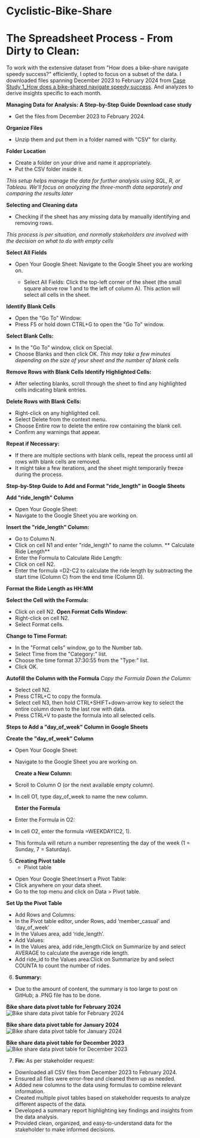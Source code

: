 # Cyclistic-Bike-Share

# The Spreadsheet Process - From Dirty to Clean: 
To work with the extensive dataset from "How does a bike-share navigate speedy success?" efficiently, I opted to focus on a subset of the data. I downloaded files spanning December 2023 to February 2024 from [Case Study 1_How does a bike-shared navigate speedy success](https://www.coursera.org/api/rest/v1/asset/download/pdf/1XKhm37HS9iPXHfAIEBaRQ?pageStart=&pageEnd=). And  analyzes to derive insights specific to each month.

**Managing Data for Analysis: A Step-by-Step Guide**
**Download case study**
* Get the files from December 2023 to February 2024.
  
**Organize Files**
*  Unzip them and put them in a folder named with "CSV" for clarity.

**Folder Location**
* Create a folder on your drive and name it appropriately.
* Put the CSV folder inside it.

*This setup helps manage the data for further analysis using SQL, R, or Tableau. We'll focus on analyzing the three-month data separately and comparing the results later*

**Selecting and Cleaning data**  
* Checking if the sheet has any missing data by manually identifying and removing rows.

*This process is per situation, and normally stakeholders are involved with the decision on what to do with empty cells*

**Select All Fields**
* Open Your Google Sheet:
   Navigate to the Google Sheet you are working on.

  * Select All Fields:
        Click the top-left corner of the sheet (the small square above row 1 and to the left of column A). This action will select all cells in the sheet.

**Identify Blank Cells**
* Open the "Go To" Window:
* Press F5 or hold down CTRL+G to open the "Go To" window.

**Select Blank Cells:**
* In the "Go To" window, click on Special.
* Choose Blanks and then click OK.
*This may take a few minutes depending on the size of your sheet and the number of blank cells*


**Remove Rows with Blank Cells**
**Identify Highlighted Cells:**
* After selecting blanks, scroll through the sheet to find any highlighted cells indicating blank entries.
  
 **Delete Rows with Blank Cells:**
* Right-click on any highlighted cell.
* Select Delete from the context menu.
* Choose Entire row to delete the entire row containing the blank cell.
* Confirm any warnings that appear.
  
**Repeat if Necessary:**
* If there are multiple sections with blank cells, repeat the process until all rows with blank cells are removed.
* It might take a few iterations, and the sheet might temporarily freeze during the process.



**Step-by-Step Guide to Add and Format "ride_length" in Google Sheets**

 **Add "ride_length" Column**
* Open Your Google Sheet:
* Navigate to the Google Sheet you are working on.
  
**Insert the "ride_length" Column:**
 * Go to Column N.
* Click on cell N1 and enter "ride_length" to name the column.
** Calculate Ride Length**
* Enter the Formula to Calculate Ride Length:
* Click on cell N2.
* Enter the formula =D2-C2 to calculate the ride length by subtracting the start time (Column C) from the end time (Column D).

**Format the Ride Length as HH:MM**

**Select the Cell with the Formula:**
* Click on cell N2.
**Open Format Cells Window:**
* Right-click on cell N2.
* Select Format cells.
  
**Change to Time Format:**
* In the "Format cells" window, go to the Number tab.
* Select Time from the "Category:" list.
* Choose the time format 37:30:55 from the "Type:" list.
* Click OK.
  
**Autofill the Column with the Formula**
 *Copy the Formula Down the Column:*
* Select cell N2.
* Press CTRL+C to copy the formula.
* Select cell N3, then hold CTRL+SHIFT+down-arrow key to select the entire column down to the last row with data.
* Press CTRL+V to paste the formula into all selected cells.

**Steps to Add a "day_of_week" Column in Google Sheets**

**Create the "day_of_week" Column**
* Open Your Google Sheet:
* Navigate to the Google Sheet you are working on.
  
  **Create a New Column:**
 * Scroll to Column O (or the next available empty column).
* In cell O1, type day_of_week to name the new column.
  
  **Enter the Formula**
* Enter the Formula in O2:
* In cell O2, enter the formula =WEEKDAY(C2, 1).
* This formula will return a number representing the day of the week (1 = Sunday, 7 = Saturday).

 5. **Creating Pivot table**
    * Piviot table
* Open Your Google Sheet:Insert a Pivot Table:
* Click anywhere on your data sheet.
* Go to the top menu and click on Data > Pivot table.

**Set Up the Pivot Table**
*  Add Rows and Columns:
* In the Pivot table editor, under Rows, add ‘member_casual’ and ‘day_of_week’ 
* In the Values area, add ‘ride_length’.
* Add Values:
* In the Values area, add ride_length:Click on Summarize by and select AVERAGE to calculate the average ride length.
* Add ride_id to the Values area:Click on Summarize by and select COUNTA to count the number of rides.

6. **Summary:**
* Due to the amount of content, the summary is too large to post on GitHub; a .PNG file has to be done.


**Bike share data pivot table for February 2024**
![Bike share data pivot table for February 2024](https://github.com/prajanal/Cyclistic-Bike-Share/assets/166857271/0e8b3824-af50-4007-bf1d-6632725a1446)


**Bike share data pivot table for January 2024**
![Bike share data pivot table for January 2024](https://github.com/prajanal/Cyclistic-Bike-Share/assets/166857271/2284461e-ed63-40e6-8ed5-f1939d42940e)


**Bike share data pivot table for December 2023** 
![Bike share data pivot table for December 2023](https://github.com/prajanal/Cyclistic-Bike-Share/assets/166857271/a0d68ed6-b3db-4fdd-bf62-efedd93d3a02)


7. **Fin:**
As per stakeholder request:
* Downloaded all CSV files from December 2023 to February 2024.
* Ensured all files were error-free and cleaned them up as needed.
* Added new columns to the data using formulas to combine relevant information.
* Created multiple pivot tables based on stakeholder requests to analyze different aspects of the data.
* Developed a summary report highlighting key findings and insights from the data analysis.
* Provided clean, organized, and easy-to-understand data for the stakeholder to make informed decisions.
  

